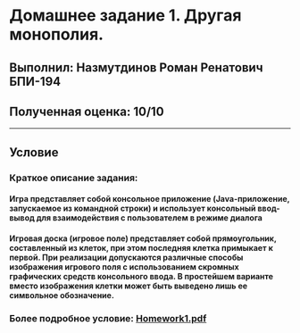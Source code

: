# Домашнее задание 1. Другая монополия.

## Выполнил: Назмутдинов Роман Ренатович БПИ-194
## Полученная оценка: 10/10

---

## Условие

### **Краткое описание задания:**

#### Игра представляет собой консольное приложение (Java-приложение, запускаемое из командной строки) и использует консольный ввод-вывод для взаимодействия с пользователем в режиме диалога

#### Игровая доска (игровое поле) представляет собой прямоугольник, составленный из клеток, при этом последняя клетка примыкает к первой. При реализации допускаются различные способы изображения игрового поля с использованием скромных графических средств консольного ввода. В простейшем варианте вместо изображения клетки может быть выведено лишь ее символьное обозначение.

### **Более подробное условие:** [Homework1.pdf](https://github.com/Mudrets/Java_HW_HSE/blob/master/HW1/Homework1.pdf)